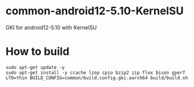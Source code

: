 # common-android12-5.10-KernelSU
GKI for android12-5.10 with KernelSU



# How to build
```
sudo apt-get update -y
sudo apt-get install -y ccache lzop cpio bzip2 zip flex bison gperf
LTO=thin BUILD_CONFIG=common/build.config.gki.aarch64 build/build.sh
```

